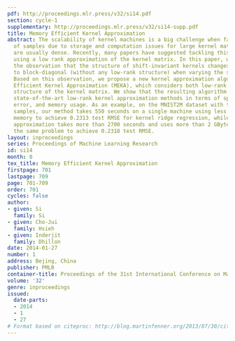 ```yaml
---
pdf: http://proceedings.mlr.press/v32/si14.pdf
section: cycle-1
supplementary: http://proceedings.mlr.press/v32/si14-supp.pdf
title: Memory Efficient Kernel Approximation
abstract: The scalability of kernel machines is a big challenge when facing millions
  of samples due to storage and computation issues for large kernel matrices, that
  are usually dense. Recently, many papers have suggested tackling this problem by
  using a low rank approximation of the kernel matrix. In this paper, we first make
  the observation that the structure of shift-invariant kernels changes from low-rank
  to block-diagonal (without any low-rank structure) when varying the scale parameter.
  Based on this observation, we propose a new kernel approximation algorithm – Memory
  Efficient Kernel Approximation (MEKA), which considers both low-rank and clustering
  structure of the kernel matrix. We show that the resulting algorithm outperforms
  state-of-the-art low-rank kernel approximation methods in terms of speed, approximation
  error, and memory usage. As an example, on the MNIST2M dataset with two-million
  samples, our method takes 550 seconds on a single machine using less than 500 MBytes
  memory to achieve 0.2313 test RMSE for kernel ridge regression, while standard Nyström
  approximation takes more than 2700 seconds and uses more than 2 GBytes memory on
  the same problem to achieve 0.2318 test RMSE.
layout: inproceedings
series: Proceedings of Machine Learning Research
id: si14
month: 0
tex_title: Memory Efficient Kernel Approximation
firstpage: 701
lastpage: 709
page: 701-709
order: 701
cycles: false
author:
- given: Si
  family: Si
- given: Cho-Jui
  family: Hsieh
- given: Inderjit
  family: Dhillon
date: 2014-01-27
number: 1
address: Bejing, China
publisher: PMLR
container-title: Proceedings of the 31st International Conference on Machine Learning
volume: '32'
genre: inproceedings
issued:
  date-parts:
  - 2014
  - 1
  - 27
# Format based on citeproc: http://blog.martinfenner.org/2013/07/30/citeproc-yaml-for-bibliographies/
---
```

